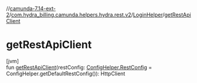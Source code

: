 //[camunda-7.14-ext-2](../../../index.md)/[com.hydra_billing.camunda.helpers.hydra.rest.v2](../index.md)/[LoginHelper](index.md)/[getRestApiClient](get-rest-api-client.md)

# getRestApiClient

[jvm]\
fun [getRestApiClient](get-rest-api-client.md)(restConfig: [ConfigHelper.RestConfig](../../com.hydra_billing.camunda.helpers.common/-config-helper/-rest-config/index.md) = ConfigHelper.getDefaultRestConfig()): HttpClient
